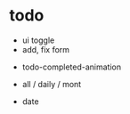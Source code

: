 # todo

- ui toggle
- add, fix form

<!-- - 하위 할일 목록 감추기 -->
<!-- - 하위 투두가 모두 cmp상태면 상위도 cmp -->

- todo-completed-animation

- all / daily / mont

- date
